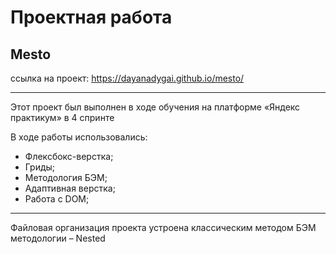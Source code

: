 # Проектная работа 
## Mesto
ссылка на проект: https://dayanadygai.github.io/mesto/
___

Этот проект был выполнен в ходе обучения на платформе «Яндекс практикум» в 4 спринте

В ходе работы использовались:
- Флексбокс-верстка;
- Гриды;
- Методология БЭМ;
- Адаптивная верстка;
- Работа с DOM;
***

Файловая организация проекта устроена классическим методом БЭМ методологии – Nested



